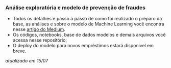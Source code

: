 ### Análise exploratória e modelo de prevenção de fraudes

* Todos os detalhes e passo a passo de como foi realizado o preparo da base, as análises e sobre o modelo de Machine Learning você encontra nesse [artigo do Medium](https://medium.com/@joaovictordds/an%C3%A1lise-de-clientes-empr%C3%A9stimos-e-fraudes-ab48763d8180).
* Os códigos, notebooks, base de dados modelos e demais arquivos você acessa nesse repositório;
* O deploy do modelo para novos empréstimos estará disponivel em breve.

*atualizado em 15/07*
